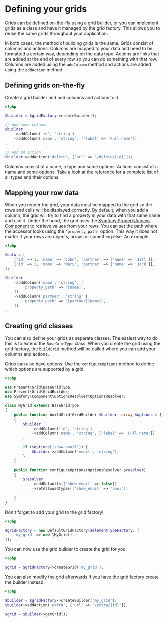 Defining your grids
===================

Grids can be defined on-the-fly using a grid builder, or you can implement grids as a class and have it
managed by the grid factory. This allows you to reuse the same grids throughout your application.

In both cases, the method of building grids is the same. Grids consist of columns and actions. Columns are mapped
to your data and need to be formatted a certain way, depending on the data type. Actions are links that are added
at the end of every row so you can do something with that row. Columns are added using the `addColumn` method and
actions are added using the `addAction` method.

## Defining grids on-the-fly

Create a grid builder and add columns and actions to it.

```php
<?php

$builder = $gridFactory->createBuilder();

// Add some columns
$builder
    ->addColumn('id', 'string')
    ->addColumn('name', 'string', ['label' => 'Full name'])
;

// Add an action
$builder->addAction('delete', ['url' => '/delete/{id}']);
```

Columns consist of a name, a type and some options. Actions consist of a name and some options. Take a look at the
[reference](types/index.md) for a complete list of all types and their options.

## Mapping your row data

When you render the grid, your data must be mapped to the grid so the rows and cells will be displayed correctly.
By default, when you add a column, the grid will try to find a property in your data with that same name and use it.
Under the hood, the grid uses the [Symfony PropertyAccess Component](http://symfony.com/doc/current/components/property_access/index.html)
to retrieve values from your rows. You can set the path where the accessor looks using the `'property_path'` option.
This way it does not matter if your rows are objects, arrays or something else. An example:

```php
<?php

$data = [
    ['id' => 1, 'name' => 'John', 'partner' => ['name' => 'Jill']],
    ['id' => 2, 'name' => 'Mary', 'partner' => ['name' => 'Jack']],
];

$builder
    ->addColumn('name', 'string', [
        'property_path' => '[name]',
    ])
    ->addColumn('partner', 'string' [
        'property_path' => '[partner][name]',
    ])
;
```

## Creating grid classes

You can also define your grids as separate classes. The easiest way to do this is to extend the `BaseGridType` class. When you create
the grid using the grid factory, the `buildGrid` method will be called where you can add your columns and actions.

Grids can also have options. Use the `configureOptions` method to define which options are supported by a grid.

```php
<?php

use Prezent\Grid\BaseGridType;
use Prezent\Grid\GridBuilder;
use Symfony\Component\OptionsResolver\OptionsResolver;

class MyGrid extends BaseGridType
{
    public function buildGrid(GridBuilder $builder, array $options = [])
    {
        $builder
            ->addColumn('id', 'string')
            ->addColumn('name', 'string', ['label' => 'Full name'])
        ;

        if ($options['show_email']) {
            $builder->addColumn('email', 'string');
        }
    }

    public function configureOptions(OptionsResolver $resolver)
    {
        $resolver
            ->addDefaults(['show_email' => false])
            ->setAllowedTypes(['show_email' => 'bool'])
        ;
    }
}
```

Don't forget to add your grid to the grid factory!

```php
<?php

$gridFactory = new DefaultGridFactory($elementTypeFactory, [
    'my_grid' => new \MyGrid(),
]);
```

You can now use the grid builder to create the grid for you:

```php
<?php

$grid = $gridFactory->createGrid('my_grid');
```

You can also modify the grid afterwards if you have the grid factory create the builder instead:


```php
<?php

$builder = $gridFactory->createBuilder('my_grid');
$builder->addAction('extra', ['url' => '/extra/{id}']);

$grid = $builder->getGrid();
```
